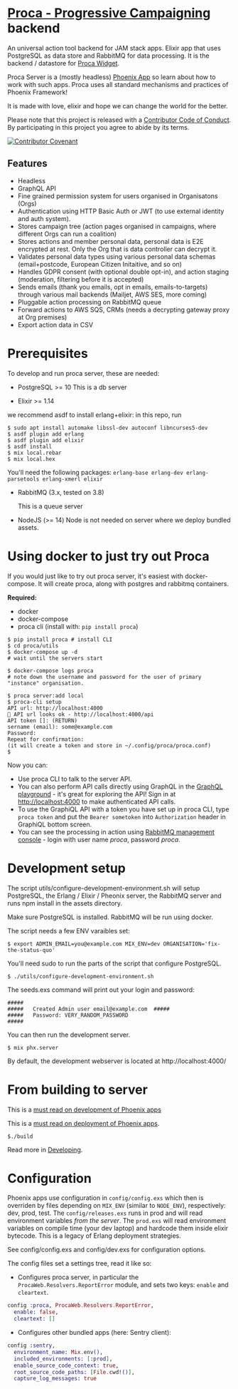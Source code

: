 # [Proca - Progressive Campaigning](https://proca.app) backend

An universal action tool backend for JAM stack apps.
Elixir app that uses PostgreSQL as data store and RabbitMQ
for data processing. It is the backend / datastore for [Proca Widget](https://github.com/FixTheStatusQuo/proca).

Proca Server is a (mostly headless) [Phoenix App](https://www.phoenixframework.org/) so learn about how to work with such apps. Proca uses all standard mechanisms and practices of Phoenix Framework!

It is made with love, elixir and hope we can change the world for the better.

Please note that this project is released with a [Contributor Code of Conduct](code_of_conduct.md). By participating in this project you agree to abide by its terms.

[![Contributor Covenant](https://img.shields.io/badge/Contributor%20Covenant-v2.0%20adopted-ff69b4.svg)](code_of_conduct.md)

## Features

- Headless 
- GraphQL API 
- Fine grained permission system for users organised in Organisatons (Orgs)
- Authentication using HTTP Basic Auth or JWT (to use external identity and auth system).
- Stores campaign tree (action pages organised in campaigns, where different Orgs can run a coalition)
- Stores actions and member personal data, personal data is E2E encrypted at rest. Only the Org that is data controller can decrypt it.
- Validates personal data types using various personal data schemas (email+postcode, European Citizen Initaitive, and so on)
- Handles GDPR consent (with optional double opt-in), and action staging (moderation, filtering before it is accepted)
- Sends emails (thank you emails, opt in emails, emails-to-targets) through various mail backends (Mailjet, AWS SES, more coming)
- Pluggable action processing on RabbitMQ queue 
- Forward actions to AWS SQS, CRMs (needs a decrypting gateway proxy at Org premises)
- Export action data in CSV


# Prerequisites

To develop and run proca server, these are needed:

- PostgreSQL >= 10
  This is a db server

- Elixir >= 1.14 

we recommend asdf to install erlang+elixir:
in this repo, run 

    $ sudo apt install automake libssl-dev autoconf libncurses5-dev
    $ asdf plugin add erlang
    $ asdf plugin add elixir
    $ asdf install
    $ mix local.rebar 
    $ mix local.hex

  You'll need the following packages:
    `erlang-base erlang-dev erlang-parsetools erlang-xmerl elixir`

- RabbitMQ (3.x, tested on 3.8)

  This is a queue server

- NodeJS (>= 14)
  Node is not needed on server where we deploy bundled assets.

# Using docker to just try out Proca

If you would just like to try out proca server, it's easiest with docker-compose. It will create proca, along with postgres and rabbitmq containers.

**Required:**

- docker
- docker-compose 
- proca cli (install with: `pip install proca`)


```
$ pip install proca # install CLI
$ cd proca/utils
$ docker-compose up -d 
# wait until the servers start 

$ docker-compose logs proca 
# note down the username and password for the user of primary "instance" organisation. 

$ proca server:add local
$ proca-cli setup 
API url: http://localhost:4000
🍦 API url looks ok - http://localhost:4000/api 
API token []: (RETURN)
sername (email): some@example.com
Password: 
Repeat for confirmation: 
(it will create a token and store in ~/.config/proca/proca.conf)
$
```

Now you can:

- Use proca CLI to talk to the server API. 
- You can also perform API calls directly using GraphQL in the [GraphQL playground](http://localhost:4000/graphiql) - it's great for exploring the API! Sign in at [http://localhost:4000](http://localhost:4000) to make authenticated API calls. 
- To use the GraphiQL API with a token you have set up in proca CLI, type `proca token` and put the `Bearer sometoken` into `Authorization` header in GraphiQL bottom screen. 
- You can see the processing in action using [RabbitMQ management console](http://localhost:15672/) - login with user name _proca_, password _proca_.


# Development setup

The script utils/configure-development-environment.sh will setup PostgreSQL, the Erlang / Elixir / Pheonix server, the RabbitMQ server and runs npm install in the assets directory.

Make sure PostgreSQL is installed. RabbitMQ will be run using docker.

The script needs a few ENV varaibles set:

`$ export ADMIN_EMAIL=you@example.com MIX_ENV=dev ORGANISATION='fix-the-status-quo'`

You'll need sudo to run the parts of the script that configure PostgreSQL.

`$ ./utils/configure-development-environment.sh`

The seeds.exs command will print out your login and password:

    #####
    #####   Created Admin user email@example.com  #####
    #####   Password: VERY_RANDOM_PASSWORD
    #####

You can then run the development server.

`$ mix phx.server`

By default, the development webserver is located at http://localhost:4000/

# From building to server

This is a [must read on development of Phoenix apps](https://hexdocs.pm/phoenix/up_and_running.html)

This is a [must read on deployment of Phoenix apps](https://hexdocs.pm/phoenix/deployment.html).

    $./build

Read more in [Developing](guides/Developing).

# Configuration

Phoenix apps use configuration in `config/config.exs` which then is overriden by files depending on `MIX_ENV` (similar to `NODE_ENV`), respectively: dev, prod, test. The `config/releases.exs` runs in prod and will read environment variables *from the server*. The `prod.exs` will read environment variables on compile time (your dev laptop) and hardcode them inside elixir bytecode. This is a legacy of Erlang deployment strategies.

See config/config.exs and config/dev.exs for configuration options.

The config files set a settings tree, read it like so:

- Configures proca server, in particular the `ProcaWeb.Resolvers.ReportError` module, and sets two keys: `enable` and `cleartext`.

```elixir
config :proca, ProcaWeb.Resolvers.ReportError,
  enable: false,
  cleartext: []
```

- Configures other bundled apps (here: Sentry client):

``` elixir
config :sentry,
  environment_name: Mix.env(),
  included_environments: [:prod],
  enable_source_code_context: true,
  root_source_code_paths: [File.cwd!()],
  capture_log_messages: true
```


